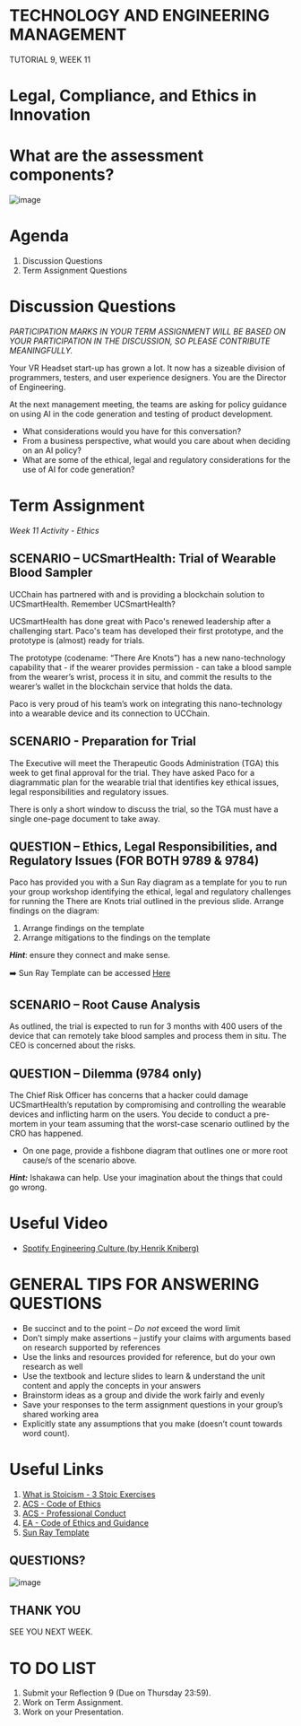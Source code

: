 # TECHNOLOGY AND ENGINEERING MANAGEMENT 
TUTORIAL 9, WEEK 11

# Legal, Compliance, and Ethics in Innovation

# What are the assessment components?
![image](https://github.com/I-Man-H/I-TEM/assets/125527438/e051fc88-b15e-4fd5-b3c1-f196c8e40303)


# Agenda
1. Discussion Questions
2. Term Assignment Questions

# Discussion Questions
_PARTICIPATION MARKS IN YOUR TERM ASSIGNMENT WILL BE BASED ON YOUR PARTICIPATION IN THE DISCUSSION, SO PLEASE CONTRIBUTE MEANINGFULLY._

Your VR Headset start-up has grown a lot. It now has a sizeable division of programmers, testers, and user experience designers. You are the Director of Engineering.

At the next management meeting, the teams are asking for policy guidance on using AI in the code generation and testing of product development.
  * What considerations would you have for this conversation?
  * From a business perspective, what would you care about when deciding on an AI policy?
  * What are some of the ethical, legal and regulatory considerations for the use of AI for code generation?


# Term Assignment

_Week 11 Activity - Ethics_

## SCENARIO – UCSmartHealth: Trial of Wearable Blood Sampler

UCChain has partnered with and is providing a blockchain solution to UCSmartHealth. Remember UCSmartHealth?

UCSmartHealth has done great with Paco's renewed leadership after a challenging start. Paco's team has developed their first prototype, and the prototype is (almost) ready for trials.

The prototype (codename: “There Are Knots”) has a new nano-technology capability that - if the wearer provides permission - can take a blood sample from the wearer’s wrist, process it
in situ, and commit the results to the wearer’s wallet in the blockchain service that holds the data.

Paco is very proud of his team’s work on integrating this nano-technology into a wearable device and its connection to UCChain.


## SCENARIO - Preparation for Trial 

The Executive will meet the Therapeutic Goods Administration (TGA) this week to get final approval for the trial. They have asked Paco for a diagrammatic plan for the wearable trial that identifies key ethical issues, legal responsibilities and regulatory issues.

There is only a short window to discuss the trial, so the TGA must have a single one-page document to take away.

## QUESTION – Ethics, Legal Responsibilities, and Regulatory Issues (FOR BOTH 9789 & 9784)

Paco has provided you with a Sun Ray diagram as a template for you to run your group workshop identifying the ethical, legal and regulatory challenges for running the There are Knots trial outlined in the previous slide. Arrange findings on the diagram:
1. Arrange findings on the template
2. Arrange mitigations to the findings on the template

**_Hint_**: ensure they connect and make sense.

➡️ Sun Ray Template can be accessed [Here](https://uclearn.canberra.edu.au/courses/15489/files/4661546?module_item_id=1173177)

## SCENARIO – Root Cause Analysis

As outlined, the trial is expected to run for 3 months with 400 users of the device that can remotely take blood samples and process them in situ. The CEO is concerned about the risks.

## QUESTION – Dilemma (9784 only)

The Chief Risk Officer has concerns that a hacker could damage UCSmartHealth’s reputation by compromising and controlling the wearable devices and inflicting harm on the users.
You decide to conduct a pre-mortem in your team assuming that the worst-case scenario outlined by the CRO has happened.

  * On one page, provide a fishbone diagram that outlines one or more root cause/s of the scenario above.

**_Hint:_** Ishakawa can help. Use your imagination about the things that could go wrong.

# Useful Video

* [Spotify Engineering Culture (by Henrik Kniberg)](https://www.youtube.com/watch?v=4GK1NDTWbkY)

# GENERAL TIPS FOR ANSWERING QUESTIONS

* Be succinct and to the point – *Do not* exceed the word limit
* Don’t simply make assertions – justify your claims with arguments based on research supported by references
* Use the links and resources provided for reference, but do your own research as well
* Use the textbook and lecture slides to learn & understand the unit content and apply the concepts in your answers
* Brainstorm ideas as a group and divide the work fairly and evenly
* Save your responses to the term assignment questions in your group’s shared working area
* Explicitly state any assumptions that you make (doesn’t count towards word count).


# Useful Links
1. [What is Stoicism - 3 Stoic Exercises](https://dailystoic.com/what-is-stoicism-a-definition-3-stoic-exercises-to-get-you-started/)
2. [ACS - Code of Ethics](https://www.acs.org.au/content/dam/acs/acs-documents/Code-of-Ethics.pdf)
3. [ACS - Professional Conduct](https://www.acs.org.au/.../Code-of-Professional-Conduct_v2.1.pdf)
4. [EA - Code of Ethics and Guidance](https://www.engineersaustralia.org.au/sites/default/files/2022-08/code-ethics-guidelines-professional-conduct-2022.pdf)
5. [Sun Ray Template](https://uclearn.canberra.edu.au/courses/15489/files/4661546?module_item_id=1173177)

## QUESTIONS?
![image](https://github.com/I-Man-H/I-TEM/assets/125527438/f49bdc28-177f-4e89-9b83-99088bd1eb65)


## THANK YOU
SEE YOU NEXT WEEK.


# TO DO LIST
1. Submit your Reflection 9 (Due on Thursday 23:59).
2. Work on Term Assignment.
3. Work on your Presentation.

